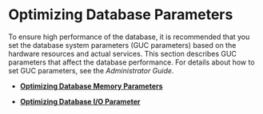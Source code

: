 # Optimizing Database Parameters<a name="EN-US_TOPIC_0289900754"></a>

To ensure high performance of the database, it is recommended that you set the database system parameters \(GUC parameters\) based on the hardware resources and actual services. This section describes GUC parameters that affect the database performance. For details about how to set GUC parameters, see the  _Administrator Guide_.

-   **[Optimizing Database Memory Parameters](optimizing-database-memory-parameters.md)**  

-   **[Optimizing Database I/O Parameter](optimizing-database-i-o-parameter.md)**  


